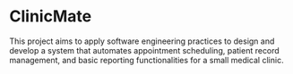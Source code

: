 # ClinicMate
This project aims to apply software engineering practices to design and develop a system that automates appointment scheduling, patient record management, and basic reporting functionalities for a small medical clinic.

